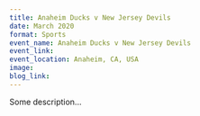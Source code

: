```yaml
---
title: Anaheim Ducks v New Jersey Devils
date: March 2020
format: Sports
event_name: Anaheim Ducks v New Jersey Devils
event_link:
event_location: Anaheim, CA, USA
image: 
blog_link:  
---
```

Some description...